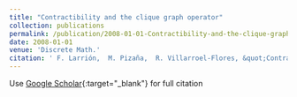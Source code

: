 ```yaml
---
title: "Contractibility and the clique graph operator"
collection: publications
permalink: /publication/2008-01-01-Contractibility-and-the-clique-graph-operator
date: 2008-01-01
venue: 'Discrete Math.'
citation: ' F. Larrión,  M. Pizaña,  R. Villarroel-Flores, &quot;Contractibility and the clique graph operator.&quot; Discrete Math., 2008.'
---
```

Use [Google Scholar](https://scholar.google.com/scholar?q=Contractibility+and+the+clique+graph+operator){:target="_blank"} for full citation
